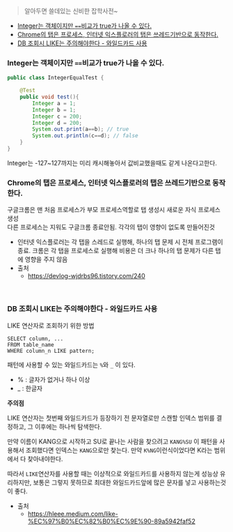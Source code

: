 > 알아두면 쓸데있는 신비한 잡학사전~ 

- [Integer는 객체이지만 `==`비교가 true가 나올 수 있다. ](#title1)
- [Chrome의 탭은 프로세스, 인터넷 익스플로러의 탭은 쓰레드기반으로 동작한다.](#title2)
- [DB 조회시 LIKE는 주의해야한다 - 와일드카드 사용](#title3)

<div id="title1">
</div>

### Integer는 객체이지만 `==`비교가 true가 나올 수 있다.

```java
public class IntegerEqualTest {

    @Test
    public void test(){
        Integer a = 1;
        Integer b = 1;
        Integer c = 200;
        Integer d = 200;
        System.out.print(a==b); // true
        System.out.println(c==d); // false
    }
}
```
Integer는 -127~127까지는 미리 캐시해놓아서 값비교했을때도 같게 나온다고한다. 

<div id="title2">

</div>

### Chrome의 탭은 프로세스, 인터넷 익스플로러의 탭은 쓰레드기반으로 동작한다.

구글크롬은 맨 처음 프로세스가 부모 프로세스역할로 탭 생성시 새로운 자식 프로세스 생성  
다른 프로세스는 지워도 구글크롬 종료안됨. 각각의 탭이 영향이 없도록 만들어진것 

- 인터넷 익스플로러는 각 탭을 스레드로 실행해, 하나의 탭 문제 시 전체 프로그램이 종료. 크롬은 각 탭을 프로세스로 실행해 비용은 더 크나 하나의 탭 문제가 다른 탭에 영향을 주지 않음  
- 출처 
    - https://devlog-wjdrbs96.tistory.com/240

<br/>

<div id="title3">

</div>

### DB 조회시 LIKE는 주의해야한다 - 와일드카드 사용

LIKE 연산자로 조회하기 위한 방법

```mysql
SELECT column, ...
FROM table_name
WHERE column_n LIKE pattern;
```

패턴에 사용할 수 있는 와일드카드는 `%`와 `_` 이 있다. 

- % : 글자가 없거나 하나 이상
- _ : 한글자 

**주의점**

LIKE 연산자는 첫번째 와일드카드가 등장하기 전 문자열로만 스캔할 인덱스 범위를 결정하고, 그 이후에는 하나씩 탐색한다.   

만약 이름이 KANG으로 시작하고 SU로 끝나는 사람을 찾으려고 `KANG%SU` 이 패턴을 사용해서 조회했다면 인덱스는 `KANG`으로만 찾는다. 만약 `K%NG`이런식이었다면 K라는 범위에서 다 찾아내야한다.   

따라서 `LIKE`연산자를 사용할 때는 이상적으로 와일드카드를 사용하지 않는게 성능상 유리하지만, 보통은 그렇지 못하므로 최대한 와일드카드앞에 많은 문자를 넣고 사용하는것이 좋다. 

- 출처
  - https://hleee.medium.com/like-%EC%97%B0%EC%82%B0%EC%9E%90-89a5942faf52



